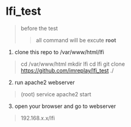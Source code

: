 # lfi_test


> before the test  
>> all command will be excute **root**

1. clone this repo to /var/www/html/lfi  
> cd /var/www/html
> mkdir lfi
> cd lfi
> git clone https://github.com/imreplay/lfi_test ./

2. run apache2 webserver  
> (root) service apache2 start

3. open your browser and go to webserver
> 192.168.x.x/lfi
